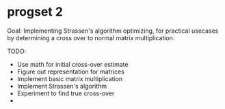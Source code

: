 # progset 2

Goal: Implementing Strassen's algorithm optimizing, for practical usecases by determining a cross over to normal matrix multiplication. 

TODO: 
- Use math for initial cross-over estimate
- Figure out representation for matrices
- Implement basic matrix multiplication 
- Implement Strassen's algorithm
- Experiment to find true cross-over 
- 
